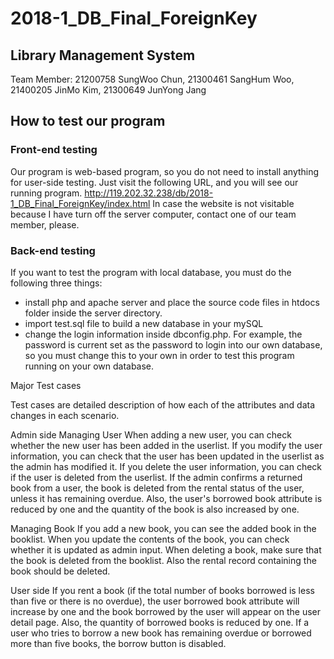 # 2018-1_DB_Final_ForeignKey

## Library Management System

Team Member: 21200758 SungWoo Chun, 21300461 SangHum Woo, 21400205 JinMo Kim, 21300649 JunYong Jang

## How to test our program ##

### Front-end testing ###
  Our program is web-based program, so you do not need to install anything for user-side testing.
  Just visit the following URL, and you will see our running program.
  http://119.202.32.238/db/2018-1_DB_Final_ForeignKey/index.html
  In case the website is not visitable because I have turn off the server computer, contact one of our team member, please.

### Back-end testing ###
If you want to test the program with local database, you must do the following three things:
  * install php and apache server and place the source code files in htdocs folder inside the server directory.
  * import test.sql file to build a new database in your mySQL
  * change the login information inside dbconfig.php. For example, the password is current set as the password to login into our own database, so you must change this to your own in order to test this program running on your own database.
  


<p>Major Test cases</p>
Test cases are detailed description of how each of the attributes and data changes in each scenario.

Admin side
Managing User
When adding a new user, you can check whether the new user has been added in the userlist.
If you modify the user information, you can check that the user has been updated in the userlist as the admin has modified it.
If you delete the user information, you can check if the user is deleted from the userlist.
If the admin confirms a returned book from a user, the book is deleted from the rental status of the user, unless it has remaining overdue. Also, the user's borrowed book attribute is reduced by one and the quantity of the book is also increased by one.

Managing Book
If you add a new book, you can see the added book in the booklist.
When you update the contents of the book, you can check whether it is updated as admin input.
When deleting a book, make sure that the book is deleted from the booklist. Also the rental record containing the book should be deleted.
	
User side
If you rent a book (if the total number of books borrowed is less than five or there is no overdue), the user borrowed book attribute will increase by one and the book borrowed by the user will appear on the user detail page. Also, the quantity of borrowed books is reduced by one.
If a user who tries to borrow a new book has remaining overdue or borrowed more than five books, the borrow button is disabled. 
